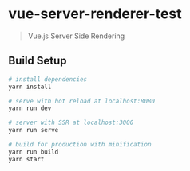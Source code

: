 # vue-server-renderer-test

> Vue.js Server Side Rendering

## Build Setup

``` bash
# install dependencies
yarn install

# serve with hot reload at localhost:8080
yarn run dev

# server with SSR at localhost:3000
yarn run serve

# build for production with minification
yarn run build
yarn start
```
